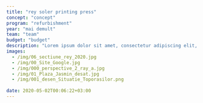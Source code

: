 ```yaml
---
title: "rey soler printing press"
concept: "concept"
program: "refurbishment"
year: "mai demult"
team: "team"
budget: "budget"
description: "Lorem ipsum dolor sit amet, consectetur adipiscing elit, sed do eiusmod tempor incididunt ut labore et dolore magna aliqua. Consequat mauris nunc congue nisi vitae. Cursus mattis molestie a iaculis at erat pellentesque adipiscing. Condimentum mattis pellentesque id nibh. Tincidunt vitae semper quis lectus nulla. Gravida arcu ac tortor dignissim convallis aenean et. Nulla pellentesque dignissim enim sit amet venenatis urna cursus. Massa sed elementum tempus egestas sed sed risus pretium. Quam viverra orci sagittis eu volutpat odio. Volutpat est velit egestas dui."
images:
  - /img/06_sectiune_rey_2020.jpg
  - /img/00_Site_Google.jpg
  - /img/000_perspective_2_ray_a.jpg
  - /img/01_Plaza_Jasmin_desat.jpg
  - /img/001_desen_Situatie_Toporasilor.png
  
date: 2020-05-02T00:06:22+03:00
---
```

